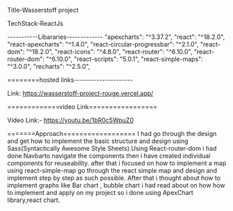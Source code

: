 Title-Wasserstoff project

TechStack-ReactJs

-----------Libararies-------------
    "apexcharts": "^3.37.2",
    "react": "^18.2.0",
    "react-apexcharts": "^1.4.0",
    "react-circular-progressbar": "^2.1.0",
    "react-dom": "^18.2.0",
    "react-icons": "^4.8.0",
    "react-router": "^6.10.0",
    "react-router-dom": "^6.10.0",
    "react-scripts": "5.0.1",
    "react-simple-maps": "^3.0.0",
    "recharts": "^2.5.0",
    
  ========hosted links---------------------

Link: https://wasserstoff-project-rouge.vercel.app/

=============video Link=================

Video Link:- https://youtu.be/1bR0c5WpuZ0

=======Approach================== I had go through the design and get how to implement the basic structure and design using Sass(Syntactically Awesome Style Sheets).Using React-router-dom i had done Navbarto navigate the components then i have created individual components for reuseability. after that i focused on how to implement a map using react-simple-map go through the react simple map and design and implement step by step as such possible. After that i thought about how to implement graphs like Bar chart , bubble chart i had read about on how how to implement and apply on my project so i done using ApexChart library,react chart.
    
  
